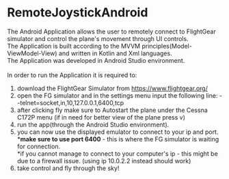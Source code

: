 # RemoteJoystickAndroid

The Android Application allows the user to remotely connect to FlightGear simulator and control the plane's movement through UI controls.<br>
The Application is built according to the MVVM principles(Model-ViewModel-View) and written in Kotlin and Xml languages.<br>
The Application was developed in Android Studio environment.<br><br>
In order to run the Application it is required to:
1. download the FlightGear Simulator from https://www.flightgear.org/
2. open the FG simulator and in the settings menu input the following line:
--telnet=socket,in,10,127.0.0.1,6400,tcp
3. after clicking fly make sure to Autostart the plane under the Cessna C172P menu (if in need for better view of the plane press v)
4. run the app(through the Android Studio environment).
5. you can now use the displayed emulator to connect to your ip and port.<br>
\***make sure to use port 6400** - this is where the FG simulator is waiting for connection.<br>
\*if you cannot manage to connect to your computer's ip - this might be due to a firewall issue. (using ip 10.0.2.2 instead should work)
6. take control and fly through the sky!
